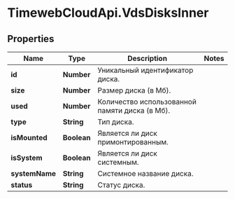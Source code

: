 # TimewebCloudApi.VdsDisksInner

## Properties

Name | Type | Description | Notes
------------ | ------------- | ------------- | -------------
**id** | **Number** | Уникальный идентификатор диска. | 
**size** | **Number** | Размер диска (в Мб). | 
**used** | **Number** | Количество использованной памяти диска (в Мб). | 
**type** | **String** | Тип диска. | 
**isMounted** | **Boolean** | Является ли диск примонтированным. | 
**isSystem** | **Boolean** | Является ли диск системным. | 
**systemName** | **String** | Системное название диска. | 
**status** | **String** | Статус диска. | 


